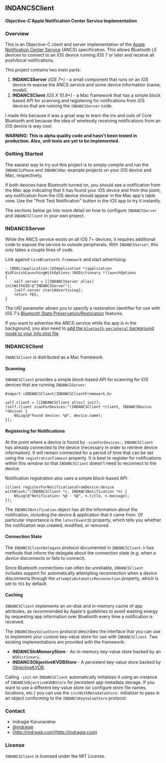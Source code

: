 ## INDANCSClient
#### Objective-C Apple Notification Center Service Implementation

### Overview

This is an Objective-C client and server implementation of the [Apple Notification Center Service](https://developer.apple.com/library/IOS/documentation/CoreBluetooth/Reference/AppleNotificationCenterServiceSpecification/Introduction/Introduction.html) (ANCS) specification. This allows Bluetooth LE devices to connect to an iOS device running iOS 7 or later and receive all push/local notifications.

This project contains two main parts: 

1. **INDANCSServer** *(iOS 7+)* - a small component that runs on an iOS device to expose the ANCS service and some device information (name, model). 
2. **INDANCSClient** *(OS X 10.9+)* - a Mac framework that has a simple block based API for scanning and registering for notifications from iOS devices that are running the `INDANCSServer` code.

I made this because it was a great way to learn the ins and outs of Core Bluetooth and because the idea of wirelessly receiving notifications from an iOS device is way cool.

**WARNING: This is alpha quality code and hasn't been tested in production. Also, unit tests are yet to be implemented.**

### Getting Started

The easiest way to try out this project is to simply compile and run the `INDANCSiPhone` and `INDANCSMac` example projects on your iOS device and Mac, respectively. 

If both devices have Bluetooth turned on, you should see a notification from the Mac app indicating that it has found your iOS device and from this point, any notification from the iOS device should appear in the Mac app's table view. Use the "Post Test Notification" button in the iOS app to try it instantly.

The sections below go into more detail on how to configure `INDANCSServer` and `INDANCSClient` in your own project.

### INDANCSServer

While the ANCS service exists on all iOS 7+ devices, it requires additional code to expose the service to outside peripherals. With `INDANCSServer`, this only takes a couple lines of code.

Link against `CoreBluetooth.framework` and start advertising:

```obj-c
- (BOOL)application:(UIApplication *)application didFinishLaunchingWithOptions:(NSDictionary *)launchOptions
{
    self.server = [[INDANCSServer alloc] initWithUID:@"INDANCSServer"];
	[self.server startAdvertising];
    return YES;
}
```

The UID parameter allows you to specify a restoration identifier for use with iOS 7's [Bluetooth State Preservation/Restoration](https://developer.apple.com/library/ios/documentation/NetworkingInternetWeb/Conceptual/CoreBluetooth_concepts/CoreBluetoothBackgroundProcessingForIOSApps/PerformingTasksWhileYourAppIsInTheBackground.html) features. 

If you want to advertise the ANCS service while the app is in the background, you also need to [add the `bluetooth-peripheral` background mode to your Info.plist file](https://developer.apple.com/library/ios/documentation/General/Reference/InfoPlistKeyReference/Articles/iPhoneOSKeys.html#//apple_ref/doc/plist/info/UIBackgroundModes).

### INDANCSClient

`INANCSClient` is distributed as a Mac framework.

#### Scanning

`INDANCSClient` provides a simple block-based API for scanning for iOS devices that are running `INDANCSServer`:

```obj-c
#import <INDANCSClient/INDANCSClientFramework.h>

self.client = [[INDANCSClient alloc] init];
[self.client scanForDevices:^(INDANCSClient *client, INDANCSDevice *device) {
	NSLog(@"Found device: %@", device.name);
}];
```

#### Registering for Notifications

At the point where a device is found by `-scanForDevices:`, `INDANCSClient` has already connected to the device (necessary in order to retrieve device information). It will remain connected for a period of time that can be set using the `registrationTimeout` property. It is best to register for notifications within this window so that `INDANCSClient` doesn't need to reconnect to the device.

Notification registration also uses a simple block-based API:

```obj-c
[client registerForNotificationsFromDevice:device withBlock:^(INDANCSClient *c, INDANCSNotification *n) {
	NSLog(@"Notification: %@ - %@", n.title, n.message);
}];
```

The `INDANCSNotification` object has all the information about the notification, including the device & application that it came from. Of particular importance is the `latestEventID` property, which tells you whether the notification was created, modified, or removed.

#### Connection State

The `INDANCSClientDelegate` protocol documented in `INDANCSClient.h` has methods that inform the delegate about the connection state (e.g. when a device disconnects or fails to connect).

Since Bluetooth connections can often be unreliable, `INDANCSClient` includes support for automatically attempting reconnection when a device disconnects through the `attemptsAutomaticReconnection` property, which is set to `YES` by default.

#### Caching

`INDANCSClient` implements an on-disk and in-memory cache of app attributes, as recommended by Apple's guidelines to avoid wasting energy by requesting app information over Bluetooth every time a notification is received.

The `INDANCSKeyValueStore` protocol describes the interface that you can use to implement your custom key-value store for use with `INDANCSClient`. Two existing implementations are provided with the framework:

* **INDANCSInMemoryStore** - An in-memory key-value store backed by an `NSDictionary`.
* **INDANCSObjectiveKVDBStore** - A persistent key-value store backed by [ObjectiveKVDB](https://github.com/indragiek/ObjectiveKVDB).

Calling `-init` on `INDANCSClient` automatically initializes it using an instance of `INDANCSObjectiveKVDBStore` for persistent app metadata storage. If you want to use a different key-value store (or configure store file names, locations, etc.) you can use the `initWithMetadataStore:` initializer to pass in an object conforming to the `INDANCSKeyValueStore` protocol.

### Contact

* Indragie Karunaratne
* [@indragie](http://twitter.com/indragie)
* [http://indragie.com](http://indragie.com)

### License

`INDANCSClient` is licensed under the MIT License.
